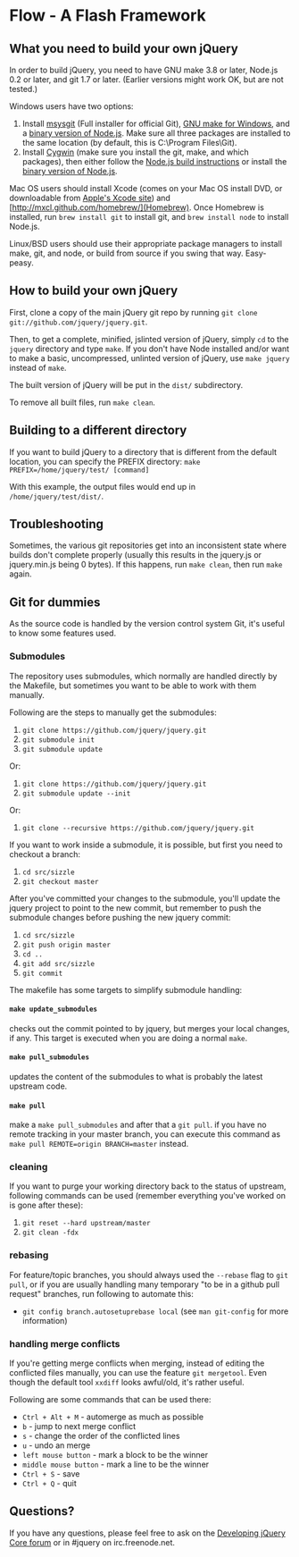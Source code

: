 Flow - A Flash Framework
========================

What you need to build your own jQuery
--------------------------------------

In order to build jQuery, you need to have GNU make 3.8 or later, Node.js 0.2 or later, and git 1.7 or later.
(Earlier versions might work OK, but are not tested.)

Windows users have two options:

1. Install [msysgit](https://code.google.com/p/msysgit/) (Full installer for official Git),
   [GNU make for Windows](http://gnuwin32.sourceforge.net/packages/make.htm), and a
   [binary version of Node.js](http://node-js.prcn.co.cc/). Make sure all three packages are installed to the same
   location (by default, this is C:\Program Files\Git).
2. Install [Cygwin](http://cygwin.com/) (make sure you install the git, make, and which packages), then either follow
   the [Node.js build instructions](https://github.com/ry/node/wiki/Building-node.js-on-Cygwin-%28Windows%29) or install
   the [binary version of Node.js](http://node-js.prcn.co.cc/).

Mac OS users should install Xcode (comes on your Mac OS install DVD, or downloadable from
[Apple's Xcode site](http://developer.apple.com/technologies/xcode.html)) and
[http://mxcl.github.com/homebrew/](Homebrew). Once Homebrew is installed, run `brew install git` to install git,
and `brew install node` to install Node.js.

Linux/BSD users should use their appropriate package managers to install make, git, and node, or build from source
if you swing that way. Easy-peasy.


How to build your own jQuery
----------------------------

First, clone a copy of the main jQuery git repo by running `git clone git://github.com/jquery/jquery.git`.

Then, to get a complete, minified, jslinted version of jQuery, simply `cd` to the `jquery` directory and type
`make`. If you don't have Node installed and/or want to make a basic, uncompressed, unlinted version of jQuery, use
`make jquery` instead of `make`.

The built version of jQuery will be put in the `dist/` subdirectory.

To remove all built files, run `make clean`.


Building to a different directory
---------------------------------

If you want to build jQuery to a directory that is different from the default location, you can specify the PREFIX
directory: `make PREFIX=/home/jquery/test/ [command]`

With this example, the output files would end up in `/home/jquery/test/dist/`.


Troubleshooting
---------------

Sometimes, the various git repositories get into an inconsistent state where builds don't complete properly
(usually this results in the jquery.js or jquery.min.js being 0 bytes). If this happens, run `make clean`, then
run `make` again.

Git for dummies
---------------

As the source code is handled by the version control system Git, it's useful to know some features used.

### Submodules ###

The repository uses submodules, which normally are handled directly by the Makefile, but sometimes you want to
be able to work with them manually.

Following are the steps to manually get the submodules:

1. `git clone https://github.com/jquery/jquery.git`
2. `git submodule init`
3. `git submodule update`

Or:

1. `git clone https://github.com/jquery/jquery.git`
2. `git submodule update --init`

Or:

1. `git clone --recursive https://github.com/jquery/jquery.git`

If you want to work inside a submodule, it is possible, but first you need to checkout a branch:

1. `cd src/sizzle`
2. `git checkout master`

After you've committed your changes to the submodule, you'll update the jquery project to point to the new commit,
but remember to push the submodule changes before pushing the new jquery commit:

1. `cd src/sizzle`
2. `git push origin master`
3. `cd ..`
4. `git add src/sizzle`
5. `git commit`

The makefile has some targets to simplify submodule handling:

#### `make update_submodules` ####

checks out the commit pointed to by jquery, but merges your local changes, if any. This target is executed 
when you are doing a normal `make`.

#### `make pull_submodules` ####

updates the content of the submodules to what is probably the latest upstream code.

#### `make pull` ####

make a `make pull_submodules` and after that a `git pull`. if you have no remote tracking in your master branch, you can
execute this command as `make pull REMOTE=origin BRANCH=master` instead.

### cleaning ###

If you want to purge your working directory back to the status of upstream, following commands can be used (remember everything you've worked on is gone after these):

1. `git reset --hard upstream/master`
2. `git clean -fdx`

### rebasing ###

For feature/topic branches, you should always used the `--rebase` flag to `git pull`, or if you are usually handling many temporary "to be in a github pull request" branches, run following to automate this:

* `git config branch.autosetuprebase local` (see `man git-config` for more information)

### handling merge conflicts ###

If you're getting merge conflicts when merging, instead of editing the conflicted files manually, you can use the feature
`git mergetool`. Even though the default tool `xxdiff` looks awful/old, it's rather useful.

Following are some commands that can be used there:

* `Ctrl + Alt + M` - automerge as much as possible
* `b` - jump to next merge conflict
* `s` - change the order of the conflicted lines
* `u` - undo an merge
* `left mouse button` - mark a block to be the winner
* `middle mouse button` - mark a line to be the winner
* `Ctrl + S` - save
* `Ctrl + Q` - quit

Questions?
----------

If you have any questions, please feel free to ask on the
[Developing jQuery Core forum](http://forum.jquery.com/developing-jquery-core) or in #jquery on irc.freenode.net.